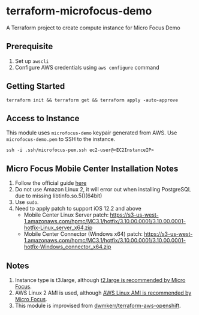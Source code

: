 # terraform-microfocus-demo
A Terraform project to create compute instance for Micro Focus Demo

## Prerequisite
1. Set up `awscli`
2. Configure AWS credentials using `aws configure` command

## Getting Started
```
terraform init && terraform get && terraform apply -auto-approve
```

## Access to Instance
This module uses `microfocus-demo` keypair generated from AWS. Use `microfocus-demo.pem` to SSH to the instance.
```
ssh -i .ssh/microfocus-pem.ssh ec2-user@<EC2InstanceIP>
```

## Micro Focus Mobile Center Installation Notes
1. Follow the official guide [here](https://admhelp.microfocus.com/mobilecenter/en/3.1/Content/off-prem%20AWS%20installation.htm#mt-item-1)
2. Do not use Amazon Linux 2, it will error out when installing PostgreSQL due to missing libtinfo.so.5()(64bit)
3. Use `sudo`.
4. Need to apply patch to support iOS 12.2 and above
    - Mobile Center Linux Server patch: https://s3-us-west-1.amazonaws.com/hpmc/MC3.1/hotfix/3.10.00.0001/3.10.00.0001-hotfix-Linux_server_x64.zip
    - Mobile Center Connector (Windows x64) patch: https://s3-us-west-1.amazonaws.com/hpmc/MC3.1/hotfix/3.10.00.0001/3.10.00.0001-hotfix-Windows_connector_x64.zip

## Notes
1. Instance type is t3.large, although [t2.large is recommended by Micro Focus](https://admhelp.microfocus.com/mobilecenter/en/3.1/Content/off-prem%20AWS%20installation.htm).
2. AWS Linux 2 AMI is used, although [AWS Linux AMI is recommended by Micro Focus](https://admhelp.microfocus.com/mobilecenter/en/3.1/Content/off-prem%20AWS%20installation.htm).
3. This module is improvised from [dwmkerr/terraform-aws-openshift](https://github.com/dwmkerr/terraform-aws-openshift/tree/release/okd-3.11).
